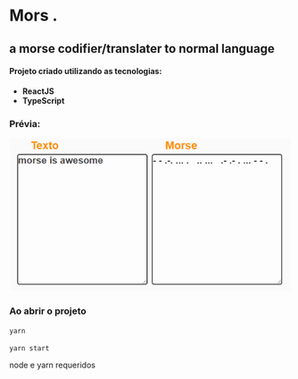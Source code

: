 # Mors .
## a morse codifier/translater to normal language


#### Projeto criado utilizando as tecnologias:
- **ReactJS**
- **TypeScript**


### Prévia:
![morse is awesome](https://raw.githubusercontent.com/glob-gall/morse/master/images/translate.PNG)

### Ao abrir o projeto
`yarn`

`yarn start`

 node e yarn requeridos